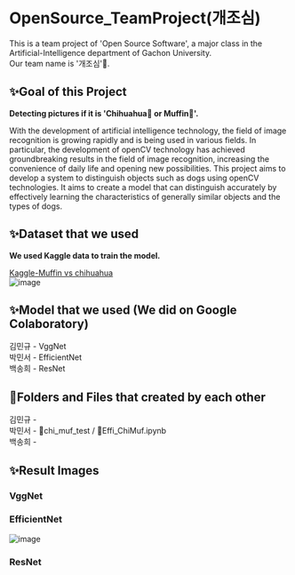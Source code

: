 # OpenSource_TeamProject(개조심)
This is a team project of 'Open Source Software', a major class in the Artificial-Intelligence department of Gachon University.  
Our team name is '개조심'🐶.  

## ✨Goal of this Project 
<b>Detecting pictures if it is 'Chihuahua🐶 or Muffin🧁'.</b>  

With the development of artificial intelligence technology, the field of image recognition is growing rapidly and is being used in various fields. In particular, the development of openCV technology has achieved groundbreaking results in the field of image recognition, increasing the convenience of daily life and opening new possibilities.
This project aims to develop a system to distinguish objects such as dogs using openCV technologies. It aims to create a model that can distinguish accurately by effectively learning the characteristics of generally similar objects and the types of dogs.

## ✨Dataset that we used
<b>We used Kaggle data to train the model.</b>  

[Kaggle-Muffin vs chihuahua](https://www.kaggle.com/datasets/samuelcortinhas/muffin-vs-chihuahua-image-classification)   
![image](https://github.com/user-attachments/assets/fcefcfc4-54c5-43aa-8394-cb1c3c6586b6)

## ✨Model that we used (We did on Google Colaboratory)
김민규 - VggNet   
박민서 - EfficientNet  
백송희 - ResNet

## 📁Folders and Files that created by each other
김민규 -   
박민서 -  📁chi_muf_test / 📄Effi_ChiMuf.ipynb  
백송희 -  

## ✨Result Images  
### VggNet  


### EfficientNet  
![image](https://github.com/user-attachments/assets/16bef31f-8e06-414c-988f-1f47fe283dd5)


### ResNet  


## 
